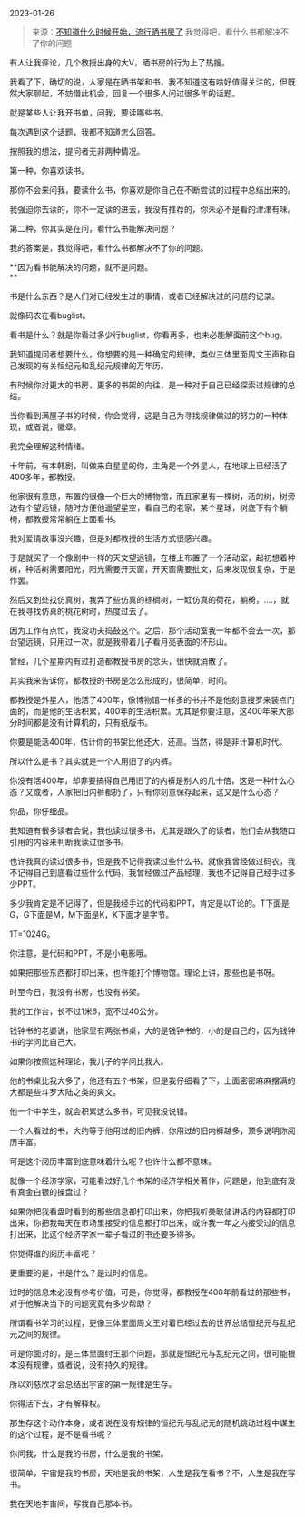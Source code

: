 2023-01-26

> 来源：[不知道什么时候开始，流行晒书房了](http://mp.weixin.qq.com/s?__biz=MzU3NDc5Nzc0NQ==&mid=2247522298&idx=1&sn=f8337012985b4f176844ba21381b083b&chksm=fd2e3524ca59bc3216c8e490e6326b2ef2d174b5e690b72b08647679526ffbcbef4f58e06285&scene=27#wechat_redirect)
> 我觉得吧，看什么书都解决不了你的问题

有人让我评论，几个教授出身的大V，晒书房的行为上了热搜。  

我看了下，确切的说，人家是在晒书架和书，我不知道这有啥好值得关注的，但既然大家聊起，不妨借此机会，回复一个很多人问过很多年的话题。

就是某些人让我开书单，问我，要读哪些书。

每次遇到这个话题，我都不知道怎么回答。

按照我的想法，提问者无非两种情况。

第一种，你喜欢读书。

那你不会来问我，要读什么书，你喜欢是你自己在不断尝试的过程中总结出来的。  

我强迫你去读的，你不一定读的进去，我没有推荐的，你未必不是看的津津有味。

第二种，你其实是在问，看什么书能解决问题？

我的答案是，我觉得吧，看什么书都解决不了你的问题。  

 **因为看书能解决的问题，就不是问题。  
**

书是什么东西？是人们对已经发生过的事情，或者已经解决过的问题的记录。  

就像码农在看buglist。  

看书是什么？就是你看过多少行buglist，你看再多，也未必能解面前这个bug。

我知道提问者想要什么，你想要的是一种确定的规律，类似三体里面周文王声称自己发现的有关恒纪元和乱纪元规律的万年历。  

有时候你对更大的书房，更多的书架的向往，是一种对于自己已经探索过规律的总结。  

当你看到满屋子书的时候，你会觉得，这是自己为寻找规律做过的努力的一种体现，或者说，徽章。  

我完全理解这种情绪。

十年前，有本韩剧，叫做来自星星的你，主角是一个外星人，在地球上已经活了400多年，都教授。  

他家很有意思，布置的很像一个巨大的博物馆，而且家里有一棵树，活的树，树旁边有个望远镜，随时方便他遥望星空，看自己的老家，某个星球，树底下有个躺椅，都教授常常躺在上面看书。  

我对爱情故事没兴趣，但是对都教授的生活方式很感兴趣。  

于是就买了一个像剧中一样的天文望远镜，在楼上布置了一个活动室，起初想着种树，种活树需要阳光，阳光需要开天窗，开天窗需要批文，后来发现很复杂，于是作罢。  

然后又到处找仿真树，我弄了些仿真的棕榈树，一缸仿真的荷花，躺椅，....，就在我寻找仿真的桃花树时，热度过去了。

因为工作有点忙，我没功夫捣鼓这个。之后，那个活动室我一年都不会去一次，那台望远镜，只用过一次，就是我带着儿子看月亮表面的环形山。

曾经，几个星期内有过打造都教授书房的念头，很快就消散了。  

其实我来告诉你，都教授的书房是怎么形成的，很简单，时间。  

都教授是外星人，他活了400年，像博物馆一样多的书并不是他刻意搜罗来装点门面的，而是他的生活积累，400年的生活积累。尤其是你要注意，这400年来大部分时间都是没有计算机的，只有纸版书。

你要是能活400年，估计你的书架比他还大，还高。当然，得是非计算机时代。  

所以什么是书？其实就是一个人用旧了的内裤。  

你没有活400年，却非要搞得自己用旧了的内裤是别人的几十倍，这是一种什么心态？又或者，人家把旧内裤都扔了，只有你刻意保存起来，这又是什么心态？

你品，你仔细品。  

我知道有很多读者会说，我也读过很多书，尤其是跟久了的读者，他们会从我随口引用的内容来判断我读过很多书。  

也许我真的读过很多书，但是我不记得我读过些什么书。就像我曾经做过码农，我不记得自己到底看过些什么代码，我曾经做过产品经理，我也不记得自己经手过多少PPT。  

多少我肯定是不记得了，但是我经手过的代码和PPT，肯定是以T论的。T下面是G，G下面是M，M下面是K，K下面才是字节。  

1T=1024G。  

你注意，是代码和PPT，不是小电影哦。

如果把那些东西都打印出来，也许能打个博物馆。理论上讲，那些也是书呀。

时至今日，我没有书房，也没有书架。  

我的工作台，长不过1米6，宽不过40公分。  

钱钟书的老婆说，他家里有两张书桌，大的是钱钟书的，小的是自己的，因为钱钟书的学问比自己大。  

如果你按照这种理论，我儿子的学问比我大。  

他的书桌比我大多了，他还有五个书架，但是我仔细看了下，上面密密麻麻摆满的大都是些斗罗大陆之类的爽文。  

他一个中学生，就会积累这么多书，可见我没说错。

一个人看过的书，大约等于他用过的旧内裤，你用过的旧内裤越多，顶多说明你阅历丰富。

可是这个阅历丰富到底意味着什么呢？也许什么都不意味。  

就像一个经济学家，可能看过好几个书架的经济学相关著作，问题是，他到底有没有真金白银的操盘过？  

如果你把我看盘时看到的那些信息都打印出来，你把我听美联储讲话的内容都打印出来，你把我每天在市场里接受的信息都打印出来，或许我一年之内接受过的信息打出来，比这个经济学家一辈子看过的书还要多得多。  

你觉得谁的阅历丰富呢？  

更重要的是，书是什么？是过时的信息。  

过时的信息未必没有参考价值，可是，你觉得，都教授在400年前看过的那些书，对于他解决当下的问题究竟有多少帮助？  

所谓看书学习的过程，更像三体里面周文王对着已经过去的世界总结恒纪元与乱纪元之间的规律。  

可是你面对的，是三体里面纣王那个问题，那就是恒纪元与乱纪元之间，很可能根本没有规律，或者说，没有持久的规律。

所以刘慈欣才会总结出宇宙的第一规律是生存。  

你得活下去，才有解释权。  

那生存这个动作本身，或者说在没有规律的恒纪元与乱纪元的随机跳动过程中谋生的这个过程，是不是看书呢？

你问我，什么是我的书房，什么是我的书架。

很简单，宇宙是我的书房，天地是我的书架，人生是我在看书？不，人生是我在写书。

我在天地宇宙间，写我自己那本书。

